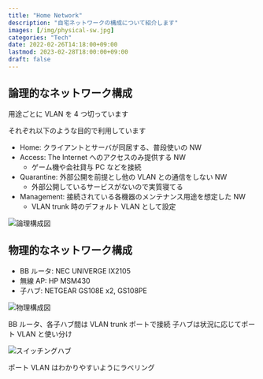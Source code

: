 ```yaml
---
title: "Home Network"
description: "自宅ネットワークの構成について紹介します"
images: [/img/physical-sw.jpg]
categories: "Tech"
date: 2022-02-26T14:18:00+09:00
lastmod: 2023-02-28T18:00:00+09:00
draft: false
---
```

## 論理的なネットワーク構成
用途ごとに VLAN を 4 つ切っています

それぞれ以下のような目的で利用しています
- Home: クライアントとサーバが同居する、普段使いの NW
- Access: The Internet へのアクセスのみ提供する NW
  - ゲーム機や会社貸与 PC などを接続
- Quarantine: 外部公開を前提とし他の VLAN との通信をしない NW
  - 外部公開しているサービスがないので実質寝てる
- Management: 接続されている各機器のメンテナンス用途を想定した NW
  - VLAN trunk 時のデフォルト VLAN として設定

![論理構成図](/img/logical-nw.jpg)

## 物理的なネットワーク構成
- BB ルータ: NEC UNIVERGE IX2105
- 無線 AP: HP MSM430
- 子ハブ: NETGEAR GS108E x2, GS108PE

![物理構成図](/img/physical-nw.jpg)

BB ルータ、各子ハブ間は VLAN trunk ポートで接続
子ハブは状況に応じてポート VLAN と使い分け

![スイッチングハブ](/img/physical-sw.jpg)

ポート VLAN はわかりやすいようにラベリング
